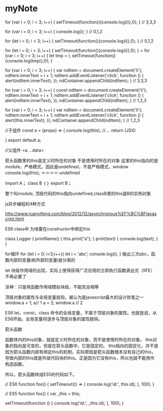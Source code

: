 # myNote
for (var i = 0; i < 3; i++) {
   setTimeout(function(){console.log(i)},0);
}
// 3,3,3

for (var i = 0; i < 3; i++) {
   console.log(i);
}
// 0,1,2

for (let i = 0; i < 3; i++) {
   setTimeout(function(){console.log(i)},0);
}
// 0,1,2

for (let i = 0; i < 3; i++) {
   setTimeout(function(){console.log(i)},0);
} =
for (var  i = 0; i < 3; i++) {
  let tmp = i;
   setTimeout(function(){console.log(tmp)},0);
}

<!doctype html>
<html className="no-js" lang="">
  <head>
    <meta charSet="utf-8" />
    <meta httpEquiv="X-UA-Compatible" content="IE=edge" />
    <title>HomePage</title>
  </head>
  <body>
    <div id="app">
    </div>
     <script>
 var ndContainer = document.getElementById('app');
 for (var i = 0; i < 3; i++) {
    var ndItem = document.createElement('li');
    ndItem.innerText = i + 1;
    ndItem.addEventListener('click', function () {
        alert(ndItem.innerText);
    });
    ndContainer.appendChild(ndItem);
}
     </script>
  </body>
</html>

 for (var i = 0; i < 3; i++) {
    var ndItem = document.createElement('li');
    ndItem.innerText = i + 1;
    ndItem.addEventListener('click', function () {
        alert(ndItem.innerText);
    });
    ndContainer.appendChild(ndItem);
}
//  3,3,3

 for (var i = 0; i < 3; i++) {
    const ndItem = document.createElement('li');
    ndItem.innerText = i + 1;
    ndItem.addEventListener('click', function () {
        alert(ndItem.innerText);
    });
    ndContainer.appendChild(ndItem);
}
// 1,2,3

 for (var i = 0; i < 3; i++) {
    var ndItem = document.createElement('li');
    ndItem.innerText = i + 1;
    ndItem.addEventListener('click', function () {
        alert(this.innerText);
    });
    ndContainer.appendChild(ndItem);
}
// 1,2,3

//子组件
const a = (props) => {
  console.log(this);
  //….
  return (JSX)

}
export default a;

//父组件
<a  …data>

箭头函数里的this是定义时所在的对象  不是使用时所在的对象
这里的this指向的是module，严格模式，因此是undefined，不是严格模式，window
console.log(this); ＝＝＝＝ undefined

import A；
class B ｛
｝
export B；

整个叫module, 顶层代码的this指向undefined,classB里的this是B的实例对象

js异步编程的4种方式

http://www.ruanyifeng.com/blog/2012/12/asynchronous%EF%BC%BFjavascript.html

ES6 class中
为啥要在constructor中绑定this

class Logger {
  printName() {
    this.print(“a”);
  }
 print(text) {
   console.log(text);
 }
}

for循环
for (let i = 0; i<3;i++){
 let i = ‘abc’;
 console.log(i);
}
输出三次abc，函数内部的变量i和外部的变量i是分离的

let
块级作用域的出现，实际上使得获得广泛应用的立即执行函数表达式（IIFE）不再必要了

涂神：只是用函数作用域模拟块级，不能完全相等

顶层对象的属性与全局变量挂钩，被认为是javascript最大的设计败笔之一
window.a = 1;
a// 1
a = 2;
window.a // 2

ES6 let，const，class 命令的全局变量，不属于顶层对象的属性。也就是说，从ES6开始，全局变量将逐步与顶层对象的属性脱钩。

箭头函数

函数体内的this对象，就是定义时所在的对象，而不是使用时所在的对象。
this对象的指向是可变的，但是在箭头函数中，它是固定的。
this指向的固定化，并不是因为箭头函数内部有绑定this的机制，实际原因是箭头函数根本没有自己的this，导致内部的this就是外层代码块的this。正是因为它没有this，所以也就不能用作构造函数。

所以，箭头函数转成ES5的代码如下。

// ES6
function foo() {
  setTimeout(() => {
    console.log('id:', this.id);
  }, 100);
}

// ES5
function foo() {
  var _this = this;

  setTimeout(function () {
    console.log('id:', _this.id);
  }, 100);
}
